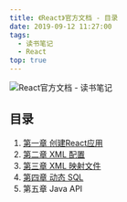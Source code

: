 ```yaml
---
title: 《React》官方文档 - 目录
date: 2019-09-12 11:27:00
tags: 
  - 读书笔记
  - React
top: true
---
```


![React官方文档 - 读书笔记](https://i.loli.net/2019/09/25/T6tIHkAJMZm2yXB.png)

<!-- More -->

## 目录

1. [第一章 创建React应用](../../../../../09/12/读书笔记/《MyBatis》/1_入门/)
2. [第二章 XML 配置](../../../../../09/12/读书笔记/《MyBatis》/2_XML配置/)
3. [第三章 XML 映射文件](../../../../../09/12/读书笔记/《MyBatis》/3_XML映射文件/)
4. [第四章 动态 SQL](../../../../../09/12/读书笔记/《MyBatis》/4_动态SQL/)
5. 第五章 Java API